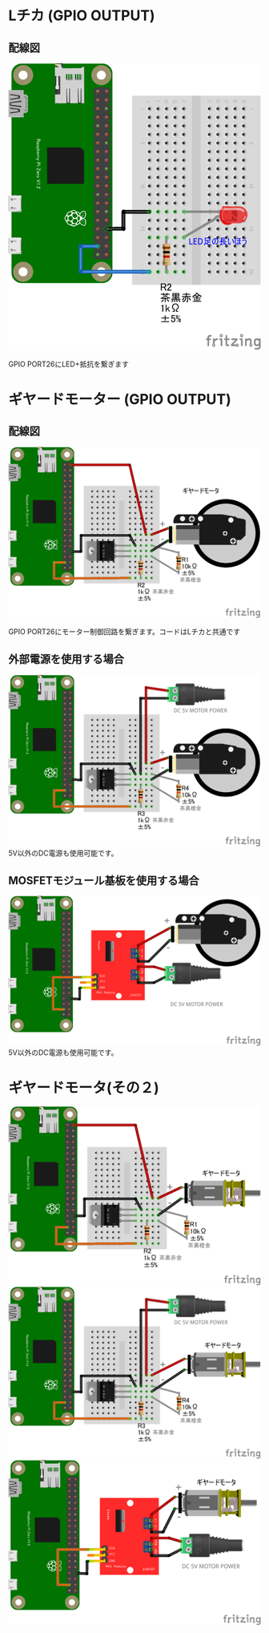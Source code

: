 # Lチカ (GPIO OUTPUT)

## 配線図

![配線図](./PiZero_gpio0.png "schematic")

GPIO PORT26にLED+抵抗を繋ぎます

# ギヤードモーター (GPIO OUTPUT)

## 配線図

![配線図](./PiZero_gpio0Motor.png "schematic")

GPIO PORT26にモーター制御回路を繋ぎます。コードはLチカと共通です

## 外部電源を使用する場合　
![配線図](./PiZero_gpio0MotorB.png "schematic")
5V以外のDC電源も使用可能です。

## MOSFETモジュール基板を使用する場合
![配線図](./PiZero_gpio0MotorC.png "schematic")
5V以外のDC電源も使用可能です。

# ギヤードモータ(その２)
![配線図](./PiZero_gpio0Motor_2.png "schematic")
![配線図](./PiZero_gpio0MotorB_2.png "schematic")
![配線図](./PiZero_gpio0MotorC_2.png "schematic")
